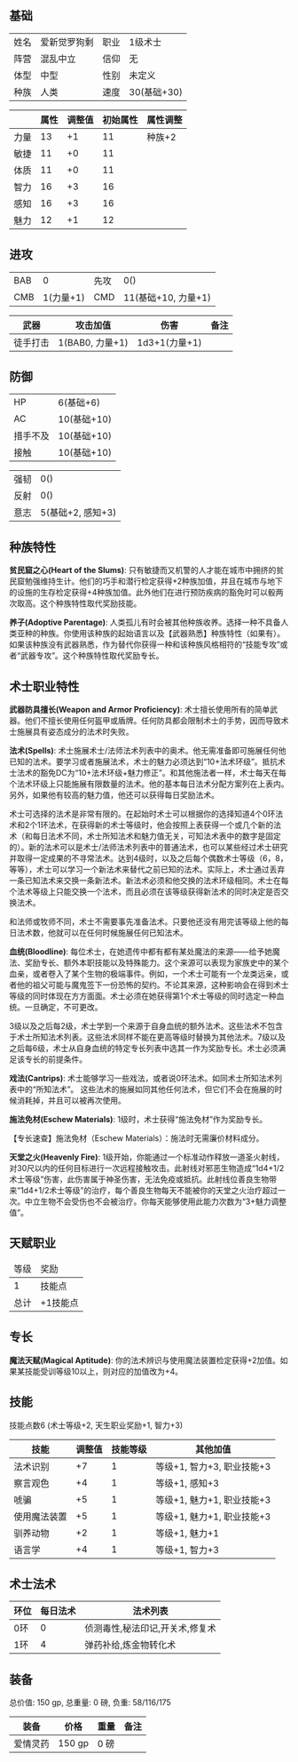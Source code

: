 ## 基础

<table>
  <tbody>
    <tr>
      <td>姓名</td>
      <td>爱新觉罗狗剩</td>
      <td>职业</td>
      <td>1级术士</td>
    </tr>
    <tr>
      <td>阵营</td>
      <td>混乱中立</td>
      <td>信仰</td>
      <td>无</td>
    </tr>
    <tr>
      <td>体型</td>
      <td>中型</td>
      <td>性别</td>
      <td>未定义</td>
    </tr>
    <tr>
      <td>种族</td>
      <td>人类</td>
      <td>速度</td>
      <td>30(基础+30)</td>
    </tr>
  </tbody>
</table>

<table>
  <thead>
    <tr>
      <th></th>
      <th>属性</th>
      <th>调整值</th>
      <th>初始属性</th>
      <th>属性调整</th>
    </tr>
  </thead>
  <tbody>
    <tr>
      <td>力量</td>
      <td>13</td>
      <td>+1</td>
      <td>11</td>
      <td>种族+2</td>
    </tr>
    <tr>
      <td>敏捷</td>
      <td>11</td>
      <td>+0</td>
      <td>11</td>
      <td></td>
    </tr>
    <tr>
      <td>体质</td>
      <td>11</td>
      <td>+0</td>
      <td>11</td>
      <td></td>
    </tr>
    <tr>
      <td>智力</td>
      <td>16</td>
      <td>+3</td>
      <td>16</td>
      <td></td>
    </tr>
    <tr>
      <td>感知</td>
      <td>16</td>
      <td>+3</td>
      <td>16</td>
      <td></td>
    </tr>
    <tr>
      <td>魅力</td>
      <td>12</td>
      <td>+1</td>
      <td>12</td>
      <td></td>
    </tr>
  </tbody>
</table>

## 进攻

<table>
  <tbody>
    <tr>
      <td>BAB</td>
      <td>0</td>
      <td>先攻</td>
      <td>0()</td>
    </tr>
    <tr>
      <td>CMB</td>
      <td>1(力量+1)</td>
      <td>CMD</td>
      <td>11(基础+10, 力量+1)</td>
    </tr>
  </tbody>
</table>

<table>
  <thead>
    <tr>
      <th>武器</th>
      <th>攻击加值</th>
      <th>伤害</th>
      <th>备注</th>
    </tr>
  </thead>
  <tbody>
    <tr>
      <td>徒手打击</td>
      <td>1(BAB0, 力量+1)</td>
      <td>1d3+1(力量+1)</td>
      <td></td>
    </tr>
  </tbody>
</table>

## 防御

<table>
  <tbody>
    <tr>
      <td>HP</td>
      <td>6(基础+6)</td>
    </tr>
    <tr>
      <td>AC</td>
      <td>10(基础+10)</td>
    </tr>
    <tr>
      <td>措手不及</td>
      <td>10(基础+10)</td>
    </tr>
    <tr>
      <td>接触</td>
      <td>10(基础+10)</td>
    </tr>
  </tbody>
</table>

<table>
  <tbody>
    <tr>
      <td>强韧</td>
      <td>0()</td>
    </tr>
    <tr>
      <td>反射</td>
      <td>0()</td>
    </tr>
    <tr>
      <td>意志</td>
      <td>5(基础+2, 感知+3)</td>
    </tr>
  </tbody>
</table>

## 种族特性

**贫民窟之心(Heart of the Slums)**: 只有敏捷而又机警的人才能在城市中拥挤的贫民窟勉强维持生计。他们的巧手和潜行检定获得+2种族加值，并且在城市与地下的设施的生存检定获得+4种族加值。此外他们在进行预防疾病的豁免时可以骰两次取高。这个种族特性取代奖励技能。

**养子(Adoptive Parentage)**: 人类孤儿有时会被其他种族收养。选择一种不具备人类亚种的种族。你使用该种族的起始语言以及【武器熟悉】种族特性（如果有）。如果该种族没有武器熟悉，作为替代你获得一种和该种族风格相符的“技能专攻”或者“武器专攻”。这个种族特性取代奖励专长。

## 术士职业特性

**武器防具擅长(Weapon and Armor Proficiency)**: 术士擅长使用所有的简单武器。他们不擅长使用任何盔甲或盾牌。任何防具都会限制术士的手势，因而导致术士施展具有姿态成分的法术时失败。

**法术(Spells)**: 术士施展术士/法师法术列表中的奥术。他无需准备即可施展任何他已知的法术。要学习或者施展法术，术士的魅力必须达到“10+法术环级”。抵抗术士法术的豁免DC为“10+法术环级+魅力修正”。和其他施法者一样，术士每天在每个法术环级上只能施展有限数量的法术。他的基本每日法术分配方案列在上表内。另外，如果他有较高的魅力值，他还可以获得每日奖励法术。

术士可选择的法术是非常有限的。在起始时术士可以根据你的选择知道4个0环法术和2个1环法术，在获得新的术士等级时，他会按照上表获得一个或几个新的法术（和每日法术不同，术士所知法术和魅力值无关，可知法术表中的数字是固定的）。新的法术可以是术士/法师法术列表中的普通法术，也可以某些经过术士研究并取得一定成果的不寻常法术。达到4级时，以及之后每个偶数术士等级（6，8，等等），术士可以学习一个新法术来替代之前已知的法术。实际上，术士通过丢弃一条已知法术来交换一条新法术。新法术必须和他交换的法术环级相同。术士在每个法术等级上只能交换一个法术，而且必须在该等级获得新法术的同时决定是否交换法术。

和法师或牧师不同，术士不需要事先准备法术。只要他还没有用完该等级上他的每日法术数，他就可以在任何时候施展任何已知法术。

**血统(Bloodline)**: 每位术士，在她遗传中都有都有某处魔法的来源——给予她魔法、奖励专长、额外本职技能以及特殊能力。这个来源可以表现为家族史中的某个血亲，或者卷入了某个生物的极端事件。例如，一个术士可能有一个龙类远亲，或者他的祖父可能与魔鬼签下一份恐怖的契约。不论其来源，这种影响会在得到术士等级的同时体现在方方面面。术士必须在她获得第1个术士等级的同时选定一种血统。一旦确定，不可更改。

3级以及之后每2级，术士学到一个来源于自身血统的额外法术。这些法术不包含于术士所知法术列表。这些法术同样不能在更高等级时替换为其他法术。7级以及之后每6级，术士从自身血统的特定专长列表中选其一作为奖励专长。术士必须满足该专长的前提条件。

**戏法(Cantrips)**: 术士能够学习一些戏法，或者说0环法术。如同术士所知法术列表中的“所知法术”。 这些法术的施展如同其他任何法术，但它们不会在施展的时候消耗掉，并且可以被再次使用。

**施法免材(Eschew Materials)**: 1级时，术士获得“施法免材”作为奖励专长。

【专长速查】施法免材（Eschew Materials）：施法时无需廉价材料成分。

**天堂之火(Heavenly Fire)**: 1级开始，你能通过一个标准动作释放一道圣火射线，对30尺以内的任何目标进行一次远程接触攻击。此射线对邪恶生物造成“1d4+1/2术士等级”伤害，此伤害属于神圣伤害，无法免疫或抵抗。此射线位善良生物带来“1d4+1/2术士等级”的治疗，每个善良生物每天不能被你的天堂之火治疗超过一次。中立生物不会受伤也不会被治疗。你每天能够使用此能力次数为“3+魅力调整值”。

## 天赋职业

<table>
  <thead>
    <tr>
      <td>等级</td>
      <td>奖励</td>
    </tr>
  </thead>
  <tbody>
    <tr>
      <td>1</td>
      <td>技能点</td>
    </tr>
    <tr>
      <td>总计</td>
      <td>+1技能点</td>
    </tr>
  </tbody>
</table>

## 专长

**魔法天赋(Magical Aptitude)**: 你的法术辨识与使用魔法装置检定获得+2加值。如果某技能受训等级10以上，则对应的加值改为+4。

## 技能

技能点数6 (术士等级+2, 天生职业奖励+1, 智力+3)

<table>
  <thead>
    <tr>
      <th>技能</th>
      <th>调整值</th>
      <th>技能等级</th>
      <th>其他加值</th>
    </tr>
  </thead>
  <tbody>
    <tr>
      <td>法术识别</td>
      <td>+7</td>
      <td>1</td>
      <td>等级+1, 智力+3, 职业技能+3</td>
    </tr>
    <tr>
      <td>察言观色</td>
      <td>+4</td>
      <td>1</td>
      <td>等级+1, 感知+3</td>
    </tr>
    <tr>
      <td>唬骗</td>
      <td>+5</td>
      <td>1</td>
      <td>等级+1, 魅力+1, 职业技能+3</td>
    </tr>
    <tr>
      <td>使用魔法装置</td>
      <td>+5</td>
      <td>1</td>
      <td>等级+1, 魅力+1, 职业技能+3</td>
    </tr>
    <tr>
      <td>驯养动物</td>
      <td>+2</td>
      <td>1</td>
      <td>等级+1, 魅力+1</td>
    </tr>
    <tr>
      <td>语言学</td>
      <td>+4</td>
      <td>1</td>
      <td>等级+1, 智力+3</td>
    </tr>
  </tbody>
</table>

## 术士法术

<table>
  <thead>
    <tr>
      <th>环位</th>
      <th>每日法术</th>
      <th>法术列表</th>
    </tr>
  </thead>
  <tbody>
    <tr>
      <td>0环</td>
      <td>0</td>
      <td>侦测毒性,秘法印记,开关术,修复术</td>
    </tr>
    <tr>
      <td>1环</td>
      <td>4</td>
      <td>弹药补给,炼金物转化术</td>
    </tr>
  </tbody>
</table>

## 装备

总价值: 150 gp, 总重量: 0 磅, 负重: 58/116/175

<table>
  <thead>
    <tr>
      <th>装备</th>
      <th>价格</th>
      <th>重量</th>
      <th>备注</th>
    </tr>
  </thead>
  <tbody>
    <tr>
      <td>爱情灵药</td>
      <td>150 gp</td>
      <td>0 磅</td>
      <td></td>
    </tr>
  </tbody>
</table>
